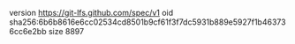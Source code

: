 version https://git-lfs.github.com/spec/v1
oid sha256:6b6b8616e6cc02534cd8501b9cf61f3f7dc5931b889e5927f1b463736cc6e2bb
size 8897
